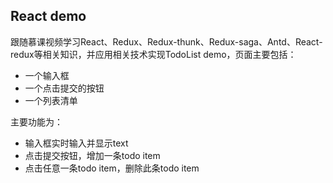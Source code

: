 ## React demo

跟随慕课视频学习React、Redux、Redux-thunk、Redux-saga、Antd、React-redux等相关知识，并应用相关技术实现TodoList demo，页面主要包括：
- 一个输入框
- 一个点击提交的按钮
- 一个列表清单

主要功能为：
- 输入框实时输入并显示text
- 点击提交按钮，增加一条todo item
- 点击任意一条todo item，删除此条todo item
